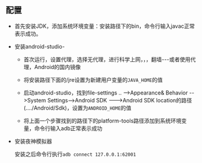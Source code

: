 ## 配置

* 首先安装JDK，添加系统环境变量：安装路径下的bin，命令行输入javac正常表示成功。

* 安装android-studio-

  * 首次运行，设置代理，选择无代理，进行科学上网，，，翻墙---或者使用代理，Android的国内镜像

  * 将安装路径下面的/jre设置为新建用户变量的`JAVA_HOME`的值

  * 启动android-studio，找到file-settings .. -->Appearance& Behavior -->System Settings-->Android SDK --->Android SDK location的路径(..../Android/Sdk)，设置为`ANDROID_HOME`的值
  * 将上面一个步骤找到的路径下的platform-tools路径添加到系统环境变量，命令行输入adb正常表示成功

* 安装夜神模拟器

  安装之后命令行执行`adb connect 127.0.0.1:62001`